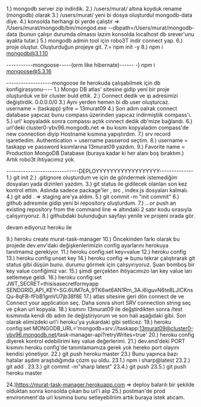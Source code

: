 1.) mongodb server zip indirdik.
2.) /users/murat/ altına koyduk rename (mongodb) olarak
3.) /users/murat/ yeni bi dosya oluşturdul mongodb-data diye.
4.) konsolda herhangi bi yerde çalıştır => /Users/murat/mongodb/bin/mongod.exe --dbpath=/Users/murat/mongodb-data (bunun çalışır durumda olmassı lazım konsolda localhost db srever'unu ayakta tutar.)
5.) mongodb admin tool için robo3T indir connect yap.
6.) proje oluştur. Oluşturduğun projeye git. 
7.= npm init -y
8.) npm i mongodb@3.1.10

-----------mongoose-----(orm like hibernate)------
-) npm i mongoose@5.3.16


-------------------mongoose ile herokuda çalışabilmek için db konfigirasyonu----
1.) Mongo DB atlas' sitesine gidip yeni bir proje oluşturduk ve bir cluster buld ettik. 
2.) Connect dedik ve ip adresimizi değiştirdik. 0.0.0.0/0
3.) Aynı yerden hemen bi db user oluşturcaz. username = (taskapp)  şifre = 13murat09
4.) Son adım oalrak connect database yapıcaz bunu compass üzerinden yapıcaz indirmiştiik compass'ı.
5.) url' kopyaladık sonra compassı açtık cınnect dedik db'mize bağlandı.
6.) url'deki cluster0-ybv96.mongodb.net => bu kısmı kopyaladım compass'de new connection diyip Hostname kısmına yapıştırdım.
7.) srv record işaretledim. Authentication = username passwrod seçtim.
8.) username = taskapp ve password ksıımlarına 13murat09 yazdım.
9.) Favorite name = Production MongoDB Database (buraya kadar ki her alanı boş bıraktım.)
Artık robo3t ihtiyacımız yok.

------------------------------DEPLOYYYYYYYYYYYYYYYYYY--------------
1.) git init
2.) .gitignore oluşturdum ve için de göndermek istemediğim dosyaları yada dizinleri yazdım.
3.) git status ile gidilecek olanları son kez kontrol ettim. Aslında sadece package'ler , src , index.js dosyaları kalmalı.
4.) git add . => staging are'ya aldım.
5.) git commit -m "init commit"
6.) github adresmiie gidip yeni bi repository oluşturdum.
7.) …or push an existing repository from the command line => altındaki 2 satır kodu sırasıyla çalışyırıyoruz.
8.) githubdaki bulunduğun sayfayı yenile ve projeni orada gör. 

devam ediyoruz heroku ile

9.) heroku create murat-task-manager
10.) Öncekinden farkı olarak bu projede dev.env'daki değişkenlerimizin config ayarlarını herokuya tanıtmamız gerekiyor.
11.) heroku config:set key=value
12.) heroku config
13.) heroku config:unset key 
14.) heroku config => bunu tekrar çalıştırarak git status gibi düşün bunu. durumu görmek için çalışyırıyoruz. Şuan bomboş bir key value confiğimiz var.
15.) şimdi gerçekten ihtiyacımızo lan key value ları setlemeye geldi.
16.) heroku config:set JWT_SECRET=thisisasecretformyapp SENDGRID_API_KEY=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 
17.) atlas sitesine geri dön connect de ve Connect your application seç. Daha sonra short SRV connection string seç ve çıkan url kopyala.
18.) <password> kısmını 13murat09 ile değştirdikten sonra /test kısmınıda kendi db adım ile değiştiriyorum ve son hali aşağıdaki gibi. Son olarak elimizdeki url'i heroku'ya yukardaki gibi setlicez.
19.) heroku config:set MONGODB_URL='mongodb+srv://taskapp:13murat09@cluster0-ybv96.mongodb.net/task-manager-api?retryWrites=true'
20.) heroku config diyerek kontrol edebilirimi key value değerlerimi.
21.) dev.end'deki PORT kısmını heroku config'de tanımlamamıza gerek yok hereko port olayını kendisi yönetiyor.
22.) git push heroku master
23.) Bunu yapınca bazı hatalar aşdım araştıdığımda çözm şu oldu.
    23.1.) npm i sharp@latest
    23.2.) git add .
    23.3.) git commit -m"sharp latest"
    23.4.) git push 
    23.5.) git push heroku master
    
24.)https://murat-task-manager.herokuapp.com => deploy balarılı bir şekilde olduktan sonra konsolda çıkan bu url'i alıp
25.) postman'de prod environment'da url kısmına bunu setleyebilriim artık buraya istek atıcam.

